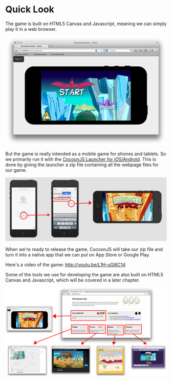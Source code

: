 # Quick Look

The game is built on HTML5 Canvas and Javascript, meaning we can simply play it
in a web browser.

![browser](img/browser.png)

But the game is really intended as a mobile game for phones and tablets.  So we
primarily run it with the [CocoonJS Launcher for
iOS/Android](http://wiki.ludei.com/cocoonjs:launcherapp).  This is done by
giving the launcher a zip file containing all the webpage files for our game.

![cocoon](img/cocoon.png)

When we're ready to release the game, CocoonJS will take our zip file and turn
it into a native app that we can put on App Store or Google Play.

Here's a video of the game: <http://youtu.be/L1H-uGl6C14>

Some of the tools we use for developing the game are also built on HTML5 Canvas
and Javascript, which will be covered in a later chapter.

![hub](img/hub.png)
